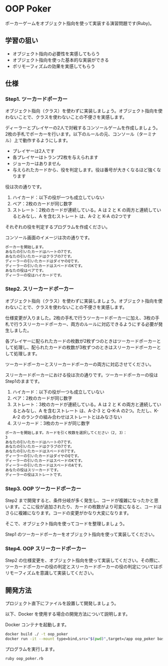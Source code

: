 # OOP Poker

ポーカーゲームをオブジェクト指向を使って実装する演習問題です(Ruby)。

## 学習の狙い

- オブジェクト指向の必要性を実感してもらう
- オブジェクト指向を使った基本的な実装ができる
- ポリモーフィズムの効果を実感してもらう

## 仕様

### Step1. ツーカードポーカー

オブジェクト指向（クラス）を使わずに実装しましょう。オブジェクト指向を使わないことで、クラスを使わないことの不便さを実感します。

ディーラーとプレイヤーの2人で対戦するコンソールゲームを作成しましょう。2枚の手札でポーカーを行います。以下のルールの元、コンソール（ターミナル）上で動作するようにします。

- プレイヤーは2人です
- 各プレイヤーはトランプ2枚を与えられます
- ジョーカーはありません
- 与えられたカードから、役を判定します。役は番号が大きくなるほど強くなります

役は次の通りです。

1. ハイカード：以下の役が一つも成立していない
2. ペア：2枚のカードが同じ数字
3. ストレート：2枚のカードが連続している。A は 2 と K の両方と連続しているとみなし、A を含むストレート は、A-2 と K-A の2つです

それぞれの役を判定するプログラムを作成ください。

コンソール画面のイメージは次の通りです。

```bash
ポーカーを開始します。
あなたの引いたカードはハートの7です。
あなたの引いたカードはクラブの7です。
ディーラーの引いたカードはダイヤのQです。
ディーラーの引いたカードはスペードのKです。
あなたの役はペアです。
ディーラーの役はハイカードです。
```

### Step2. スリーカードポーカー

オブジェクト指向（クラス）を使わずに実装しましょう。オブジェクト指向を使わないことで、クラスを使わないことの不便さを実感します。

仕様変更が入りました。2枚の手札で行うツーカードポーカーに加え、3枚の手札で行うスリーカードポーカー、両方のルールに対応できるようにする必要が発生しました。

各プレイヤーに配られたカードの枚数が2枚ずつのときはツーカードポーカーとして処理し、配られたカードの枚数が3枚ずつのときはスリーカードポーカーとして処理します。

ツーカードポーカーとスリーカードポーカーの両方に対応させてください。

スリーカードポーカーにおける役は次の通りです。ツーカードポーカーの役はStep1のままです。

1. ハイカード：以下の役が一つも成立していない
2. ペア：2枚のカードが同じ数字
3. ストレート：3枚のカードが連続している。A は 2 と K の両方と連続しているとみなし、A を含むストレート は、A-2-3 と Q-K-A の2つ。ただし、K-A-2 のランクの組み合わせはストレートとはみなさない
4. スリーカード：3枚のカードが同じ数字

```bash
ポーカーを開始します。カードを引く枚数を選択してください（2, 3）：
3
あなたの引いたカードはハートの7です。
あなたの引いたカードはクラブの7です。
あなたの引いたカードはスペードの7です。
ディーラーの引いたカードはダイヤのQです。
ディーラーの引いたカードはスペードのKです。
ディーラーの引いたカードはスペードのAです。
あなたの役はスリーカードです。
ディーラーの役はストレートです。
```

### Step3. OOP ツーカードポーカー

Step2 まで開発すると、条件分岐が多く発生し、コードが複雑になったかと思います。ここに役が追加されたり、カードの枚数がより可変になると、コードはさらに複雑になります。コードの変更がかなり大変になります。

そこで、オブジェクト指向を使ってコードを整理しましょう。

Step1 のツーカードポーカーをオブジェクト指向を使って実装してください。

### Step4. OOP スリーカードポーカー

Step2 の仕様変更を、オブジェクト指向を使って実装してください。その際に、ツーカードポーカーの役の判定とスリーカードポーカーの役の判定についてはポリモーフィズムを意識して実装してください。

## 開発方法

プロジェクト直下にファイルを設置して開発しましょう。

以下、Docker を使用する場合の開発方法について説明します。

Docker コンテナを起動します。

```bash
docker build ./ -t oop_poker
docker run -it --mount type=bind,src="$(pwd)",target=/app oop_poker bash
```

プログラムを実行します。

```bash
ruby oop_poker.rb
```
